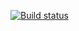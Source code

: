 [![Build status](https://ci.appveyor.com/api/projects/status/u0sccpmpi5l3isp3?svg=true)](https://ci.appveyor.com/project/zosha1/2-4-1-pageobject)
